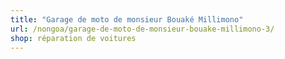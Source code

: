 ```yaml
---
title: "Garage de moto de monsieur Bouaké Millimono"
url: /nongoa/garage-de-moto-de-monsieur-bouake-millimono-3/
shop: réparation de voitures
---
```

